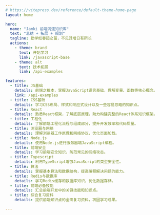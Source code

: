 ```yaml
---
# https://vitepress.dev/reference/default-theme-home-page
layout: home

hero:
  name: "Jamki 前端沉淀知识库"
  text: "总结 + 拓展 + 规划"
  tagline: 勤学如春起之苗，不见其增日有所长
  actions:
    - theme: brand
      text: 开始学习
      link: /javascript-base
    - theme: alt
      text: 技术拓展
      link: /api-examples

features:
  - title: JS基础
    details: 前端之根本，掌握JavaScript语言基础，理解变量、函数等核心概念。
    link: /api-examples
  - title: CSS基础
    details: 学习CSS布局、样式和响应式设计以及一些容易忽略的知识点。
  - title: React
    details: 熟悉React框架，了解底层原理，助力构建完整的React体系知识框架。
  - title: 工程化
    details: 了解前端工程化流程与组成部分，提升开发效率和代码质量。
  - title: 浏览器与网络
    details: 理解浏览器工作原理和网络协议，优化页面加载。
  - title: Node.js
    details: 使用Node.js进行服务器端JavaScript编程。
  - title: 前端安全
    details: 学习前端安全知识，防范常见的网络攻击。
  - title: Typescript
    details: 利用TypeScript增强JavaScript的类型安全性。
  - title: 算法
    details: 掌握基本算法和数据结构，提高编程解决问题的能力。
  - title: Redis与数据库
    details: 学习Redis缓存和数据库知识，优化数据存储。
  - title: 前端必备技能
    details: 汇总前端开发中的关键技能和知识点。
  - title: 综合复习资料
    details: 提供前端知识点的全面复习资料，巩固学习成果。

---
```


